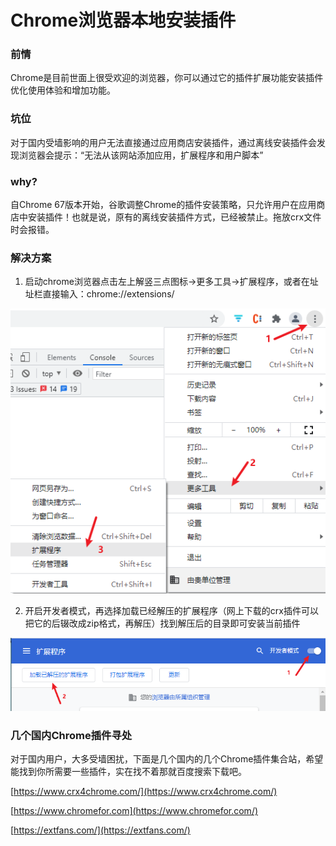 # Chrome浏览器本地安装插件

### **前情**

Chrome是目前世面上很受欢迎的浏览器，你可以通过它的插件扩展功能安装插件优化使用体验和增加功能。

### 坑位

对于国内受墙影响的用户无法直接通过应用商店安装插件，通过离线安装插件会发现浏览器会提示：“无法从该网站添加应用，扩展程序和用户脚本”

### why?

自Chrome 67版本开始，谷歌调整Chrome的插件安装策略，只允许用户在应用商店中安装插件！也就是说，原有的离线安装插件方式，已经被禁止。拖放crx文件时会报错。

### 解决方案

1. 启动chrome浏览器点击左上解竖三点图标→更多工具→扩展程序，或者在址址栏直接输入：chrome://extensions/

![步骤1](./step1.png)

2. 开启开发者模式，再选择加载已经解压的扩展程序（网上下载的crx插件可以把它的后辍改成zip格式，再解压）找到解压后的目录即可安装当前插件

![步骤2](./step2.png)

### 几个国内Chrome插件寻处

对于国内用户，大多受墙困扰，下面是几个国内的几个Chrome插件集合站，希望能找到你所需要一些插件，实在找不着那就百度搜索下载吧。

[https://www.crx4chrome.com/](https://www.crx4chrome.com/)

[https://www.chromefor.com](https://www.chromefor.com/)

[https://extfans.com/](https://extfans.com/)
